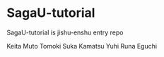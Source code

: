 # SagaU-tutorial
SagaU-tutorial is jishu-enshu entry repo

Keita Muto
Tomoki Suka
Kamatsu Yuhi
Runa Eguchi
